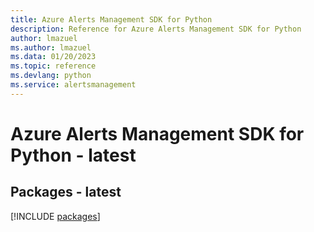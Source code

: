 ```yaml
---
title: Azure Alerts Management SDK for Python
description: Reference for Azure Alerts Management SDK for Python
author: lmazuel
ms.author: lmazuel
ms.data: 01/20/2023
ms.topic: reference
ms.devlang: python
ms.service: alertsmanagement
---
```

# Azure Alerts Management SDK for Python - latest
## Packages - latest
[!INCLUDE [packages](alerts-management-index.md)]